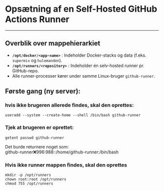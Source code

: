 # Opsætning af en Self-Hosted GitHub Actions Runner

---

## Overblik over mappehierarkiet
- **`/opt/docker/<app-name>`** : Indeholder Docker-stacks og data (f.eks. `supermix` og `hulemanden`).
- **`/opt/runners/<repository>`** : Indeholder én selv-hosted runner pr. GitHub-repo.
- Alle runner-processer kører under samme Linux-bruger `github-runner`.


## Første gang (ny server):
### hvis ikke brugeren allerede findes, skal den oprettes:

```
useradd --system --create-home --shell /bin/bash github-runner
```
### Tjek at brugeren er oprettet:
```
getent passwd github-runner
```
Det burde returnere noget som:  
github-runner:x:996:988::/home/github-runner:/bin/bash

### Hvis ikke runner mappen findes, skal den oprettes 
```
mkdir -p /opt/runners
chown root:root /opt/runners
chmod 755 /opt/runners
```
